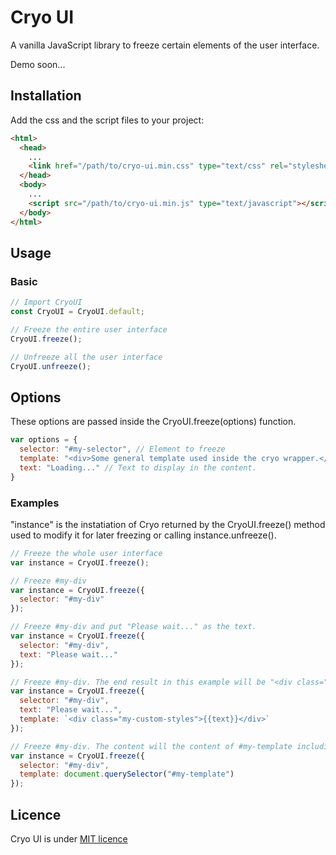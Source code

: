 # Cryo UI
A vanilla JavaScript library to freeze certain elements of the user interface.

Demo soon...

## Installation

Add the css and the script files to your project:
```html
<html>
  <head>
    ...
    <link href="/path/to/cryo-ui.min.css" type="text/css" rel="stylesheet"/>
  </head>
  <body>
    ...
    <script src="/path/to/cryo-ui.min.js" type="text/javascript"></script>
  </body>
</html>
```
## Usage

### Basic

```javascript
// Import CryoUI
const CryoUI = CryoUI.default;

// Freeze the entire user interface
CryoUI.freeze();

// Unfreeze all the user interface
CryoUI.unfreeze();
```


## Options
These options are passed inside the CryoUI.freeze(options) function.
```javascript
var options = {
  selector: "#my-selector", // Element to freeze
  template: "<div>Some general template used inside the cryo wrapper.</div>", // Template to use as the wrapper for the text to display.
  text: "Loading..." // Text to display in the content.
}
```

### Examples

"instance" is the instatiation of Cryo returned by the CryoUI.freeze() method used to modify it for later freezing or calling instance.unfreeze().

```javascript
// Freeze the whole user interface
var instance = CryoUI.freeze();
```

```javascript
// Freeze #my-div
var instance = CryoUI.freeze({
  selector: "#my-div"
});
```

```javascript
// Freeze #my-div and put "Please wait..." as the text.
var instance = CryoUI.freeze({
  selector: "#my-div",
  text: "Please wait..."
});
```

```javascript
// Freeze #my-div. The end result in this example will be "<div class="my-custom-styles">Please wait...</div>"
var instance = CryoUI.freeze({
  selector: "#my-div",
  text: "Please wait...",
  template: `<div class="my-custom-styles">{{text}}</div>`
});
```

```javascript
// Freeze #my-div. The content will the content of #my-template including itself.
var instance = CryoUI.freeze({
  selector: "#my-div",
  template: document.querySelector("#my-template")
});
```

## Licence
Cryo UI is under [MIT licence](https://opensource.org/licenses/mit-license.php)